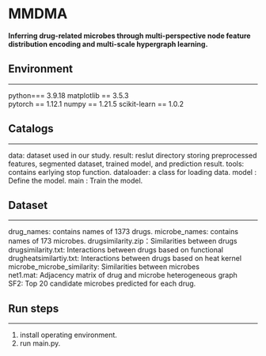# MMDMA

**Inferring drug-related microbes through multi-perspective node feature distribution encoding and multi-scale hypergraph learning.**

## Environment

***

python=== 3.9.18
matplotlib == 3.5.3  
pytorch == 1.12.1
numpy == 1.21.5
scikit-learn == 1.0.2

## Catalogs

***

data: dataset used in our study.
result: reslut directory storing preprocessed features, segmented dataset, trained model, and prediction result.
tools: contains earlying stop function.
dataloader: a class for loading data.
model : Define the model.
main : Train the model.

## Dataset

***
drug_names: contains names of 1373 drugs.
microbe_names: contains names of 173 microbes.
drugsimilarity.zip：Similarities between drugs  
drugsimilarity.txt: Interactions between drugs based on functional
drugheatsimilartiy.txt: Interactions between drugs based on heat kernel
microbe_microbe_similarity: Similarities between microbes  
net1.mat: Adjacency matrix of drug and microbe heterogeneous graph  
SF2: Top 20 candidate microbes predicted for each drug.

## Run steps

***

1. install operating environment.
2. run main.py.

